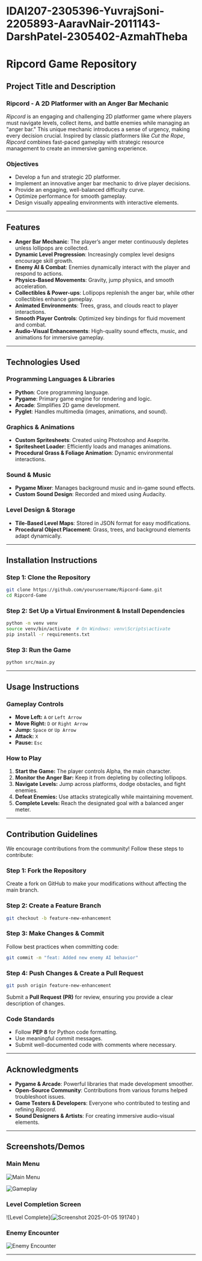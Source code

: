 # IDAI207-2305396-YuvrajSoni-2205893-AaravNair-2011143-DarshPatel-2305402-AzmahTheba

# **Ripcord Game Repository**

## **Project Title and Description**
### **Ripcord - A 2D Platformer with an Anger Bar Mechanic**

*Ripcord* is an engaging and challenging 2D platformer game where players must navigate levels, collect items, and battle enemies while managing an "anger bar." This unique mechanic introduces a sense of urgency, making every decision crucial. Inspired by classic platformers like *Cut the Rope*, *Ripcord* combines fast-paced gameplay with strategic resource management to create an immersive gaming experience.

### **Objectives**
- Develop a fun and strategic 2D platformer.
- Implement an innovative anger bar mechanic to drive player decisions.
- Provide an engaging, well-balanced difficulty curve.
- Optimize performance for smooth gameplay.
- Design visually appealing environments with interactive elements.

---

## **Features**
- **Anger Bar Mechanic**: The player’s anger meter continuously depletes unless lollipops are collected.
- **Dynamic Level Progression**: Increasingly complex level designs encourage skill growth.
- **Enemy AI & Combat**: Enemies dynamically interact with the player and respond to actions.
- **Physics-Based Movements**: Gravity, jump physics, and smooth acceleration.
- **Collectibles & Power-ups**: Lollipops replenish the anger bar, while other collectibles enhance gameplay.
- **Animated Environments**: Trees, grass, and clouds react to player interactions.
- **Smooth Player Controls**: Optimized key bindings for fluid movement and combat.
- **Audio-Visual Enhancements**: High-quality sound effects, music, and animations for immersive gameplay.

---

## **Technologies Used**

### **Programming Languages & Libraries**
- **Python**: Core programming language.
- **Pygame**: Primary game engine for rendering and logic.
- **Arcade**: Simplifies 2D game development.
- **Pyglet**: Handles multimedia (images, animations, and sound).

### **Graphics & Animations**
- **Custom Spritesheets**: Created using Photoshop and Aseprite.
- **Spritesheet Loader**: Efficiently loads and manages animations.
- **Procedural Grass & Foliage Animation**: Dynamic environmental interactions.

### **Sound & Music**
- **Pygame Mixer**: Manages background music and in-game sound effects.
- **Custom Sound Design**: Recorded and mixed using Audacity.

### **Level Design & Storage**
- **Tile-Based Level Maps**: Stored in JSON format for easy modifications.
- **Procedural Object Placement**: Grass, trees, and background elements adapt dynamically.

---

## **Installation Instructions**
### **Step 1: Clone the Repository**
```sh
git clone https://github.com/yourusername/Ripcord-Game.git
cd Ripcord-Game
```

### **Step 2: Set Up a Virtual Environment & Install Dependencies**
```sh
python -m venv venv
source venv/bin/activate  # On Windows: venv\Scripts\activate
pip install -r requirements.txt
```

### **Step 3: Run the Game**
```sh
python src/main.py
```

---

## **Usage Instructions**

### **Gameplay Controls**
- **Move Left:** `A` or `Left Arrow`
- **Move Right:** `D` or `Right Arrow`
- **Jump:** `Space` or `Up Arrow`
- **Attack:** `X`
- **Pause:** `Esc`

### **How to Play**
1. **Start the Game:** The player controls Alpha, the main character.
2. **Monitor the Anger Bar:** Keep it from depleting by collecting lollipops.
3. **Navigate Levels:** Jump across platforms, dodge obstacles, and fight enemies.
4. **Defeat Enemies:** Use attacks strategically while maintaining movement.
5. **Complete Levels:** Reach the designated goal with a balanced anger meter.

---

## **Contribution Guidelines**
We encourage contributions from the community! Follow these steps to contribute:

### **Step 1: Fork the Repository**
Create a fork on GitHub to make your modifications without affecting the main branch.

### **Step 2: Create a Feature Branch**
```sh
git checkout -b feature-new-enhancement
```

### **Step 3: Make Changes & Commit**
Follow best practices when committing code:
```sh
git commit -m "feat: Added new enemy AI behavior"
```

### **Step 4: Push Changes & Create a Pull Request**
```sh
git push origin feature-new-enhancement
```
Submit a **Pull Request (PR)** for review, ensuring you provide a clear description of changes.

### **Code Standards**
- Follow **PEP 8** for Python code formatting.
- Use meaningful commit messages.
- Submit well-documented code with comments where necessary.

---

## **Acknowledgments**
- **Pygame & Arcade**: Powerful libraries that made development smoother.
- **Open-Source Community**: Contributions from various forums helped troubleshoot issues.
- **Game Testers & Developers**: Everyone who contributed to testing and refining *Ripcord*.
- **Sound Designers & Artists**: For creating immersive audio-visual elements.

---

## **Screenshots/Demos**
### **Main Menu**
![Main Menu](screenshots/main_menu.png)

  
![Gameplay](screenshots/gameplay.png)

### **Level Completion Screen**
![Level Complete](![Screenshot 2025-01-05 191740](https://github.com/user-attachments/assets/b8195d54-ed03-4e32-93bd-a6c703985fdf)
)

### **Enemy Encounter**
![Enemy Encounter](screenshots/enemy_encounter.png)

---


